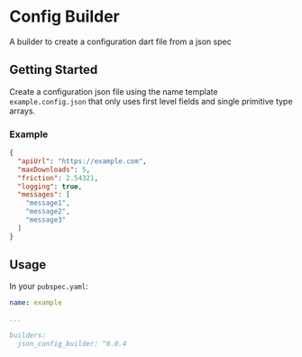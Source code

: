 # Config Builder

A builder to create a configuration dart file from a json spec

## Getting Started

Create a configuration json file using the name template `example.config.json` that only
uses first level fields and single primitive type arrays.

### Example

```json
{
  "apiUrl": "https://example.com",
  "maxDownloads": 5,
  "friction": 2.54321,
  "logging": true,
  "messages": [
    "message1", 
    "message2", 
    "message3"
  ]
}
```

## Usage

In your `pubspec.yaml`:

```yaml
name: example

...

builders:
  json_config_builder: ^0.0.4
```
